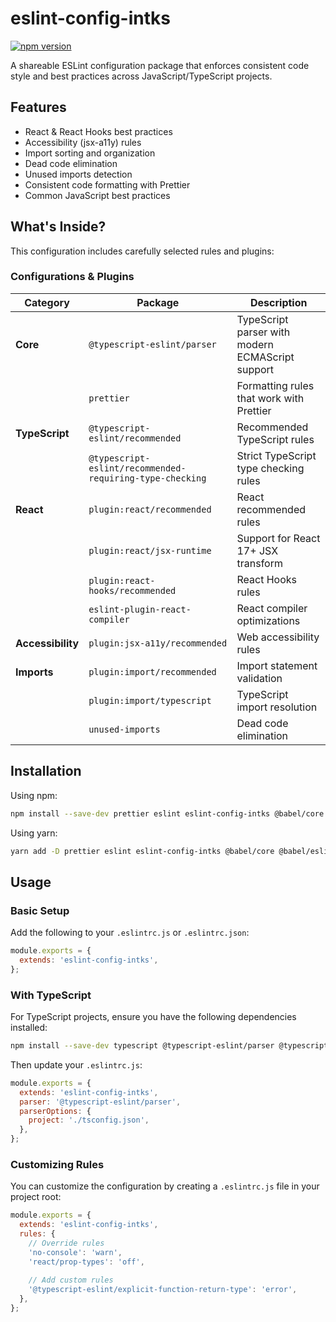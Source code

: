 # eslint-config-intks

[![npm version](https://img.shields.io/npm/v/eslint-config-intks?style=flat-square)](https://www.npmjs.com/package/eslint-config-intks)

A shareable ESLint configuration package that enforces consistent code style and best practices across JavaScript/TypeScript projects.

## Features

- React & React Hooks best practices
- Accessibility (jsx-a11y) rules
- Import sorting and organization
- Dead code elimination
- Unused imports detection
- Consistent code formatting with Prettier
- Common JavaScript best practices

## What's Inside?

This configuration includes carefully selected rules and plugins:

### Configurations & Plugins

| Category | Package | Description |
|----------|---------|-------------|
| **Core** | `@typescript-eslint/parser` | TypeScript parser with modern ECMAScript support |
| | `prettier` | Formatting rules that work with Prettier |
| **TypeScript** | `@typescript-eslint/recommended` | Recommended TypeScript rules |
| | `@typescript-eslint/recommended-requiring-type-checking` | Strict TypeScript type checking rules |
| **React** | `plugin:react/recommended` | React recommended rules |
| | `plugin:react/jsx-runtime` | Support for React 17+ JSX transform |
| | `plugin:react-hooks/recommended` | React Hooks rules |
| | `eslint-plugin-react-compiler` | React compiler optimizations |
| **Accessibility** | `plugin:jsx-a11y/recommended` | Web accessibility rules |
| **Imports** | `plugin:import/recommended` | Import statement validation |
| | `plugin:import/typescript` | TypeScript import resolution |
| | `unused-imports` | Dead code elimination |

## Installation

Using npm:
```sh
npm install --save-dev prettier eslint eslint-config-intks @babel/core @babel/eslint-parser
```

Using yarn:
```sh
yarn add -D prettier eslint eslint-config-intks @babel/core @babel/eslint-parser
```

## Usage

### Basic Setup

Add the following to your `.eslintrc.js` or `.eslintrc.json`:

```js
module.exports = {
  extends: 'eslint-config-intks',
};
```

### With TypeScript

For TypeScript projects, ensure you have the following dependencies installed:

```sh
npm install --save-dev typescript @typescript-eslint/parser @typescript-eslint/eslint-plugin
```

Then update your `.eslintrc.js`:

```js
module.exports = {
  extends: 'eslint-config-intks',
  parser: '@typescript-eslint/parser',
  parserOptions: {
    project: './tsconfig.json',
  },
};
```

### Customizing Rules

You can customize the configuration by creating a `.eslintrc.js` file in your project root:

```js
module.exports = {
  extends: 'eslint-config-intks',
  rules: {
    // Override rules
    'no-console': 'warn',
    'react/prop-types': 'off',
    
    // Add custom rules
    '@typescript-eslint/explicit-function-return-type': 'error',
  },
};
```
